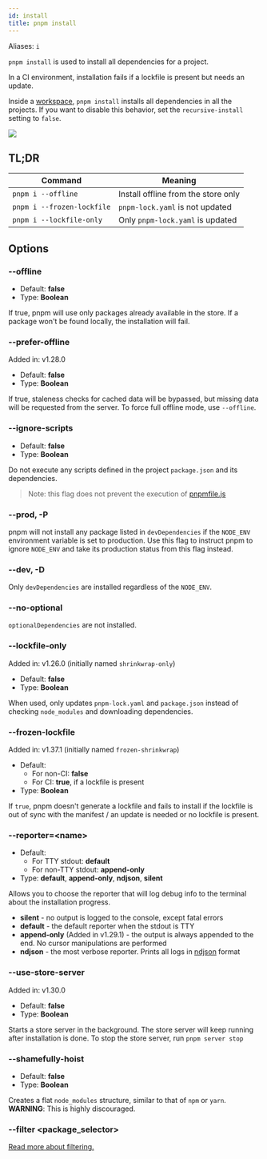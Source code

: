 ```yaml
---
id: install
title: pnpm install
---
```


Aliases: `i`

`pnpm install` is used to install all dependencies for a project.

In a CI environment, installation fails if a lockfile is present but needs an
update.

Inside a [workspace], `pnpm install` installs all dependencies in all the
projects. If you want to disable this behavior, set the `recursive-install`
setting to `false`.

![](/img/demos/pnpm-install.svg)

[workspace]: ../workspaces.md

## TL;DR

| Command                    | Meaning                             |
| -------------------------- | ----------------------------------- |
| `pnpm i --offline`         | Install offline from the store only |
| `pnpm i --frozen-lockfile` | `pnpm-lock.yaml` is not updated     |
| `pnpm i --lockfile-only`   | Only `pnpm-lock.yaml` is updated    |

## Options

### --offline

- Default: **false**
- Type: **Boolean**

If true, pnpm will use only packages already available in the store.
If a package won't be found locally, the installation will fail.

### --prefer-offline

Added in: v1.28.0

- Default: **false**
- Type: **Boolean**

If true, staleness checks for cached data will be bypassed, but missing data
will be requested from the server. To force full offline mode, use `--offline`.

### --ignore-scripts

- Default: **false**
- Type: **Boolean**

Do not execute any scripts defined in the project `package.json` and its
dependencies.

> Note: this flag does not prevent the execution of [pnpmfile.js](../pnpmfile.md)

### --prod, -P

pnpm will not install any package listed in `devDependencies` if the `NODE_ENV`
environment variable is set to production. Use this flag to instruct pnpm to
ignore `NODE_ENV` and take its production status from this flag instead.

### --dev, -D

Only `devDependencies` are installed regardless of the `NODE_ENV`.

### --no-optional

`optionalDependencies` are not installed.

### --lockfile-only

Added in: v1.26.0 (initially named `shrinkwrap-only`)

- Default: **false**
- Type: **Boolean**

When used, only updates `pnpm-lock.yaml` and `package.json` instead of checking
`node_modules` and downloading dependencies.

### --frozen-lockfile

Added in: v1.37.1 (initially named `frozen-shrinkwrap`)

- Default:
  - For non-CI: **false**
  - For CI: **true**, if a lockfile is present
- Type: **Boolean**

If `true`, pnpm doesn't generate a lockfile and fails to install if the lockfile
is out of sync with the manifest / an update is needed or no lockfile is
present.

### --reporter=\<name\>

- Default:
  - For TTY stdout: **default**
  - For non-TTY stdout: **append-only**
- Type: **default**, **append-only**, **ndjson**, **silent**

Allows you to choose the reporter that will log debug info to the terminal about
the installation progress.

- **silent** - no output is logged to the console, except fatal errors
- **default** - the default reporter when the stdout is TTY
- **append-only** (Added in v1.29.1) - the output is always appended to the end. No cursor manipulations are performed
- **ndjson** - the most verbose reporter. Prints all logs in [ndjson](http://ndjson.org/) format

### --use-store-server

Added in: v1.30.0

- Default: **false**
- Type: **Boolean**

Starts a store server in the background. The store server will keep running
after installation is done. To stop the store server, run `pnpm server stop`

### --shamefully-hoist

- Default: **false**
- Type: **Boolean**

Creates a flat `node_modules` structure, similar to that of `npm` or `yarn`.
**WARNING**: This is highly discouraged.

### --filter \<package_selector\>

[Read more about filtering.](../filtering.md)
